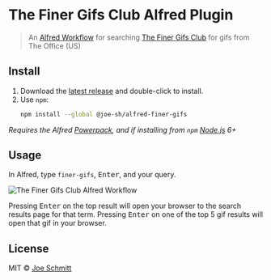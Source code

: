 # The Finer Gifs Club Alfred Plugin

> An [Alfred Workflow](https://www.alfredapp.com/workflows/) for searching
[The Finer Gifs Club](https://thefinergifs.club) for gifs from The Office (US)

## Install

1. Download the [latest release](./releases/latest/) and double-click to install.
2. Use `npm`:
   ```sh
   npm install --global @joe-sh/alfred-finer-gifs
   ```
_Requires the Alfred [Powerpack](https://www.alfredapp.com/powerpack/), and if installing from
`npm` [Node.js](https://nodejs.org) 6+_

## Usage

In Alfred, type `finer-gifs`, <kbd>Enter</kbd>, and your query.

![The Finer Gifs Club Alfred Workflow](https://thefinergifs.club/alfred-finer-gifs-preview.png)

Pressing <kbd>Enter</kbd> on the top result will open your browser to the search results page for
that term. Pressing <kbd>Enter</kbd> on one of the top 5 gif results will open that gif in your
browser.

## License

MIT © [Joe Schmitt](https://thefinergifs.club)

